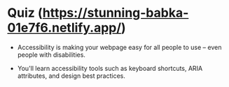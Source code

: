 # Quiz (https://stunning-babka-01e7f6.netlify.app/)

- Accessibility is making your webpage easy for all people to use – even people with disabilities.

- You'll learn accessibility tools such as keyboard shortcuts, ARIA attributes, and design best practices.
